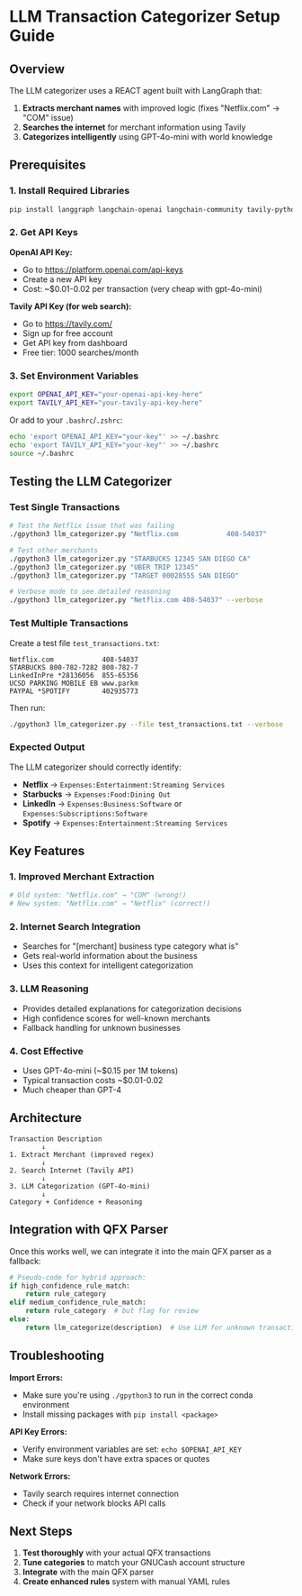 # LLM Transaction Categorizer Setup Guide

## Overview
The LLM categorizer uses a REACT agent built with LangGraph that:
1. **Extracts merchant names** with improved logic (fixes "Netflix.com" → "COM" issue)
2. **Searches the internet** for merchant information using Tavily
3. **Categorizes intelligently** using GPT-4o-mini with world knowledge

## Prerequisites

### 1. Install Required Libraries
```bash
pip install langgraph langchain-openai langchain-community tavily-python tabulate
```

### 2. Get API Keys

**OpenAI API Key:**
- Go to https://platform.openai.com/api-keys
- Create a new API key
- Cost: ~$0.01-0.02 per transaction (very cheap with gpt-4o-mini)

**Tavily API Key (for web search):**
- Go to https://tavily.com/
- Sign up for free account
- Get API key from dashboard
- Free tier: 1000 searches/month

### 3. Set Environment Variables
```bash
export OPENAI_API_KEY="your-openai-api-key-here"
export TAVILY_API_KEY="your-tavily-api-key-here"
```

Or add to your `.bashrc`/`.zshrc`:
```bash
echo 'export OPENAI_API_KEY="your-key"' >> ~/.bashrc
echo 'export TAVILY_API_KEY="your-key"' >> ~/.bashrc
source ~/.bashrc
```

## Testing the LLM Categorizer

### Test Single Transactions
```bash
# Test the Netflix issue that was failing
./gpython3 llm_categorizer.py "Netflix.com            408-54037"

# Test other merchants
./gpython3 llm_categorizer.py "STARBUCKS 12345 SAN DIEGO CA"
./gpython3 llm_categorizer.py "UBER TRIP 12345"
./gpython3 llm_categorizer.py "TARGET 00028555 SAN DIEGO"

# Verbose mode to see detailed reasoning
./gpython3 llm_categorizer.py "Netflix.com 408-54037" --verbose
```

### Test Multiple Transactions
Create a test file `test_transactions.txt`:
```
Netflix.com            408-54037
STARBUCKS 800-782-7282 800-782-7
LinkedInPre *28136056  855-65356
UCSD PARKING MOBILE EB www.parkm
PAYPAL *SPOTIFY        402935773
```

Then run:
```bash
./gpython3 llm_categorizer.py --file test_transactions.txt --verbose
```

### Expected Output
The LLM categorizer should correctly identify:
- **Netflix** → `Expenses:Entertainment:Streaming Services`
- **Starbucks** → `Expenses:Food:Dining Out` 
- **LinkedIn** → `Expenses:Business:Software` or `Expenses:Subscriptions:Software`
- **Spotify** → `Expenses:Entertainment:Streaming Services`

## Key Features

### 1. Improved Merchant Extraction
```python
# Old system: "Netflix.com" → "COM" (wrong!)
# New system: "Netflix.com" → "Netflix" (correct!)
```

### 2. Internet Search Integration
- Searches for "[merchant] business type category what is"
- Gets real-world information about the business
- Uses this context for intelligent categorization

### 3. LLM Reasoning
- Provides detailed explanations for categorization decisions
- High confidence scores for well-known merchants
- Fallback handling for unknown businesses

### 4. Cost Effective
- Uses GPT-4o-mini (~$0.15 per 1M tokens)
- Typical transaction costs ~$0.01-0.02
- Much cheaper than GPT-4

## Architecture

```
Transaction Description
        ↓
1. Extract Merchant (improved regex)
        ↓ 
2. Search Internet (Tavily API)
        ↓
3. LLM Categorization (GPT-4o-mini)
        ↓
Category + Confidence + Reasoning
```

## Integration with QFX Parser

Once this works well, we can integrate it into the main QFX parser as a fallback:

```python
# Pseudo-code for hybrid approach:
if high_confidence_rule_match:
    return rule_category
elif medium_confidence_rule_match:
    return rule_category  # but flag for review
else:
    return llm_categorize(description)  # Use LLM for unknown transactions
```

## Troubleshooting

**Import Errors:**
- Make sure you're using `./gpython3` to run in the correct conda environment
- Install missing packages with `pip install <package>`

**API Key Errors:**
- Verify environment variables are set: `echo $OPENAI_API_KEY`
- Make sure keys don't have extra spaces or quotes

**Network Errors:**
- Tavily search requires internet connection
- Check if your network blocks API calls

## Next Steps

1. **Test thoroughly** with your actual QFX transactions
2. **Tune categories** to match your GNUCash account structure  
3. **Integrate** with the main QFX parser
4. **Create enhanced rules** system with manual YAML rules
